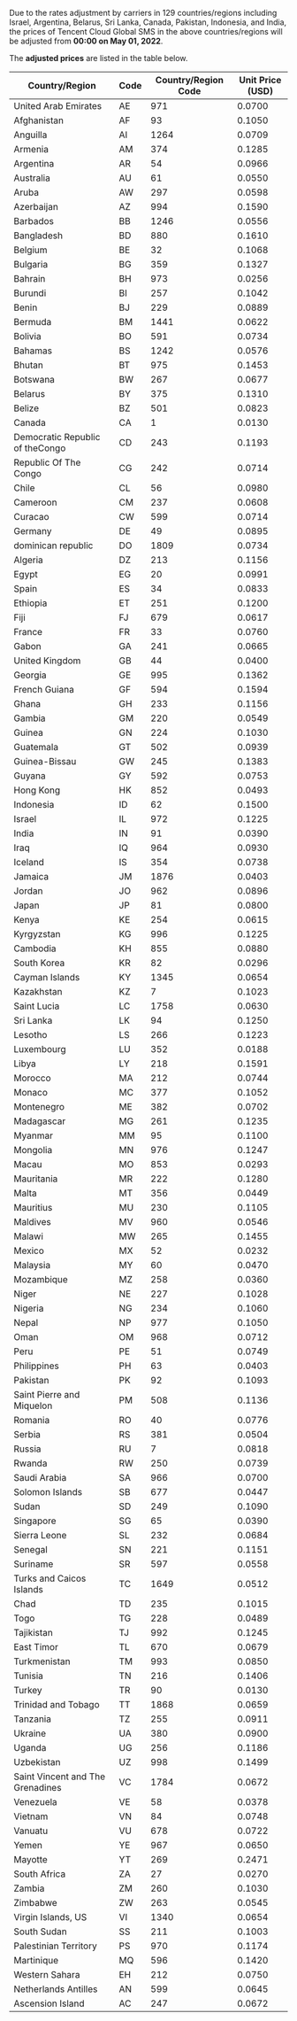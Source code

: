 Due to the rates adjustment by carriers in 129 countries/regions including Israel, Argentina, Belarus, Sri Lanka, Canada, Pakistan, Indonesia, and India, the prices of Tencent Cloud Global SMS in the above countries/regions will be adjusted from **00:00 on May 01, 2022**.

The **adjusted prices** are listed in the table below.

| Country/Region                   | Code | Country/Region Code | Unit Price (USD) |
| -------------------------------- | ---- | ------------------- | ---------------- |
| United Arab Emirates              | AE            | 971                                     | 0.0700                         |
| Afghanistan                       | AF            | 93                                      | 0.1050                         |
| Anguilla                          | AI            | 1264                                    | 0.0709                         |
| Armenia                           | AM            | 374                                     | 0.1285                         |
| Argentina                         | AR            | 54                                      | 0.0966                         |
| Australia                         | AU            | 61                                      | 0.0550                         |
| Aruba                             | AW            | 297                                     | 0.0598                         |
| Azerbaijan                        | AZ            | 994                                     | 0.1590                         |
| Barbados                          | BB            | 1246                                    | 0.0556                         |
| Bangladesh                        | BD            | 880                                     | 0.1610                         |
| Belgium                           | BE            | 32                                      | 0.1068                         |
| Bulgaria                          | BG            | 359                                     | 0.1327                         |
| Bahrain                           | BH            | 973                                     | 0.0256                         |
| Burundi                           | BI            | 257                                     | 0.1042                         |
| Benin                             | BJ            | 229                                     | 0.0889                         |
| Bermuda                           | BM            | 1441                                    | 0.0622                         |
| Bolivia                           | BO            | 591                                     | 0.0734                         |
| Bahamas                           | BS            | 1242                                    | 0.0576                         |
| Bhutan                            | BT            | 975                                     | 0.1453                         |
| Botswana                          | BW            | 267                                     | 0.0677                         |
| Belarus                           | BY            | 375                                     | 0.1310                         |
| Belize                            | BZ            | 501                                     | 0.0823                         |
| Canada                            | CA            | 1                                       | 0.0130                         |
| Democratic Republic of theCongo   | CD            | 243                                     | 0.1193                         |
| Republic Of The Congo             | CG            | 242                                     | 0.0714                         |
| Chile                             | CL            | 56                                      | 0.0980                         |
| Cameroon                          | CM            | 237                                     | 0.0608                         |
| Curacao                           | CW            | 599                                     | 0.0714                         |
| Germany                           | DE            | 49                                      | 0.0895                         |
| dominican republic                | DO            | 1809                                    | 0.0734                         |
| Algeria                           | DZ            | 213                                     | 0.1156                         |
| Egypt                             | EG            | 20                                      | 0.0991                         |
| Spain                             | ES            | 34                                      | 0.0833                         |
| Ethiopia                          | ET            | 251                                     | 0.1200                         |
| Fiji                              | FJ            | 679                                     | 0.0617                         |
| France                            | FR            | 33                                      | 0.0760                         |
| Gabon                             | GA            | 241                                     | 0.0665                         |
| United Kingdom                    | GB            | 44                                      | 0.0400                         |
| Georgia                           | GE            | 995                                     | 0.1362                         |
| French Guiana                     | GF            | 594                                     | 0.1594                         |
| Ghana                             | GH            | 233                                     | 0.1156                         |
| Gambia                            | GM            | 220                                     | 0.0549                         |
| Guinea                            | GN            | 224                                     | 0.1030                         |
| Guatemala                         | GT            | 502                                     | 0.0939                         |
| Guinea-Bissau                     | GW            | 245                                     | 0.1383                         |
| Guyana                            | GY            | 592                                     | 0.0753                         |
| Hong Kong                         | HK            | 852                                     | 0.0493                         |
| Indonesia                         | ID            | 62                                      | 0.1500                         |
| Israel                            | IL            | 972                                     | 0.1225                         |
| India                             | IN            | 91                                      | 0.0390                         |
| Iraq                              | IQ            | 964                                     | 0.0930                         |
| Iceland                           | IS            | 354                                     | 0.0738                         |
| Jamaica                           | JM            | 1876                                    | 0.0403                         |
| Jordan                            | JO            | 962                                     | 0.0896                         |
| Japan                             | JP            | 81                                      | 0.0800                         |
| Kenya                             | KE            | 254                                     | 0.0615                         |
| Kyrgyzstan                        | KG            | 996                                     | 0.1225                         |
| Cambodia                          | KH            | 855                                     | 0.0880                         |
| South Korea                       | KR            | 82                                      | 0.0296                         |
| Cayman Islands                    | KY            | 1345                                    | 0.0654                         |
| Kazakhstan                        | KZ            | 7                                       | 0.1023                         |
| Saint Lucia                       | LC            | 1758                                    | 0.0630                         |
| Sri Lanka                         | LK            | 94                                      | 0.1250                         |
| Lesotho                           | LS            | 266                                     | 0.1223                         |
| Luxembourg                        | LU            | 352                                     | 0.0188                         |
| Libya                             | LY            | 218                                     | 0.1591                         |
| Morocco                           | MA            | 212                                     | 0.0744                         |
| Monaco                            | MC            | 377                                     | 0.1052                         |
| Montenegro                        | ME            | 382                                     | 0.0702                         |
| Madagascar                        | MG            | 261                                     | 0.1235                         |
| Myanmar                           | MM            | 95                                      | 0.1100                         |
| Mongolia                          | MN            | 976                                     | 0.1247                         |
| Macau                             | MO            | 853                                     | 0.0293                         |
| Mauritania                        | MR            | 222                                     | 0.1280                         |
| Malta                             | MT            | 356                                     | 0.0449                         |
| Mauritius                         | MU            | 230                                     | 0.1105                         |
| Maldives                          | MV            | 960                                     | 0.0546                         |
| Malawi                            | MW            | 265                                     | 0.1455                         |
| Mexico                            | MX            | 52                                      | 0.0232                         |
| Malaysia                          | MY            | 60                                      | 0.0470                         |
| Mozambique                        | MZ            | 258                                     | 0.0360                         |
| Niger                             | NE            | 227                                     | 0.1028                         |
| Nigeria                           | NG            | 234                                     | 0.1060                         |
| Nepal                             | NP            | 977                                     | 0.1050                         |
| Oman                              | OM            | 968                                     | 0.0712                         |
| Peru                              | PE            | 51                                      | 0.0749                         |
| Philippines                       | PH            | 63                                      | 0.0403                        |
| Pakistan                          | PK            | 92                                      | 0.1093                         |
| Saint Pierre and Miquelon         | PM            | 508                                     | 0.1136                         |
| Romania                           | RO            | 40                                      | 0.0776                         |
| Serbia                            | RS            | 381                                     | 0.0504                         |
| Russia                            | RU            | 7                                       | 0.0818                         |
| Rwanda                            | RW            | 250                                     | 0.0739                         |
| Saudi Arabia                      | SA            | 966                                     | 0.0700                         |
| Solomon Islands                   | SB            | 677                                     | 0.0447                         |
| Sudan                             | SD            | 249                                     | 0.1090                         |
| Singapore                         | SG            | 65                                      | 0.0390                         |
| Sierra Leone                      | SL            | 232                                     | 0.0684                         |
| Senegal                           | SN            | 221                                     | 0.1151                         |
| Suriname                          | SR            | 597                                     | 0.0558                         |
| Turks and Caicos Islands          | TC            | 1649                                    | 0.0512                         |
| Chad                              | TD            | 235                                     | 0.1015                         |
| Togo                              | TG            | 228                                     | 0.0489                         |
| Tajikistan                        | TJ            | 992                                     | 0.1245                         |
| East Timor                        | TL            | 670                                     | 0.0679                         |
| Turkmenistan                      | TM            | 993                                     | 0.0850                         |
| Tunisia                           | TN            | 216                                     | 0.1406                         |
| Turkey                            | TR            | 90                                      | 0.0130                         |
| Trinidad and Tobago               | TT            | 1868                                    | 0.0659                         |
| Tanzania                          | TZ            | 255                                     | 0.0911                         |
| Ukraine                           | UA            | 380                                     | 0.0900                         |
| Uganda                            | UG            | 256                                     | 0.1186                         |
| Uzbekistan                        | UZ            | 998                                     | 0.1499                         |
| Saint Vincent and The Grenadines  | VC            | 1784                                    | 0.0672                         |
| Venezuela                         | VE            | 58                                      | 0.0378                         |
| Vietnam                           | VN            | 84                                      | 0.0748                         |
| Vanuatu                           | VU            | 678                                     | 0.0722                         |
| Yemen                             | YE            | 967                                     | 0.0650                         |
| Mayotte                           | YT            | 269                                     | 0.2471                         |
| South Africa                      | ZA            | 27                                      | 0.0270                         |
| Zambia                            | ZM            | 260                                     | 0.1030                         |
| Zimbabwe                          | ZW            | 263                                     | 0.0545                         |
| Virgin Islands, US                | VI            | 1340                                    | 0.0654                         |
| South Sudan                       | SS            | 211                                     | 0.1003                         |
| Palestinian Territory             | PS            | 970                                     | 0.1174                         |
| Martinique                        | MQ            | 596                                     | 0.1420                         |
| Western Sahara                    | EH            | 212                                     | 0.0750                         |
| Netherlands Antilles              | AN            | 599                                     | 0.0645                         |
| Ascension Island                  | AC            | 247                                     | 0.0672                         |
